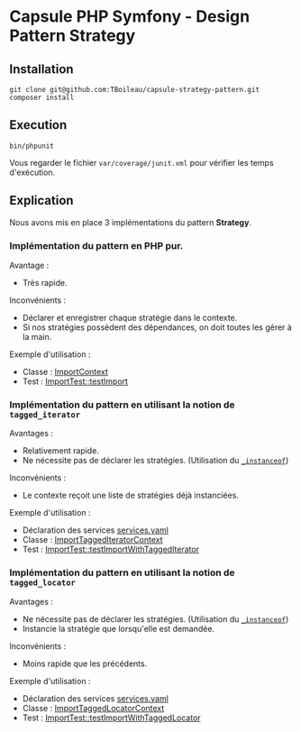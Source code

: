 # Capsule PHP Symfony - Design Pattern Strategy

## Installation
```
git clone git@github.com:TBoileau/capsule-strategy-pattern.git
composer install
```

## Execution
```
bin/phpunit
```

Vous regarder le fichier `var/coverage/junit.xml` pour vérifier les temps d'exécution.

## Explication
Nous avons mis en place 3 implémentations du pattern **Strategy**.

### Implémentation du pattern en PHP pur.

Avantage : 
* Très rapide.

Inconvénients :
* Déclarer et enregistrer chaque stratégie dans le contexte.
* Si nos stratégies possèdent des dépendances, on doit toutes les gérer à la main.

Exemple d'utilisation :
* Classe : [ImportContext](src/Import/ImportContext.php)
* Test : [ImportTest::testImport](tests/ImportTest.php#L54-L64)

### Implémentation du pattern en utilisant la notion de `tagged_iterator`

Avantages :
* Relativement rapide.
* Ne nécessite pas de déclarer les stratégies. (Utilisation du [`_instanceof`](config/services.yaml#L15-L17))

Inconvénients :
* Le contexte reçoit une liste de stratégies déjà instanciées.

Exemple d'utilisation :
* Déclaration des services [services.yaml](config/services.yaml#L26-L28)
* Classe : [ImportTaggedIteratorContext](src/Import/ImportTaggedIteratorContext.php)
* Test : [ImportTest::testImportWithTaggedIterator](tests/ImportTest.php#L38-L49)


### Implémentation du pattern en utilisant la notion de `tagged_locator`

Avantages :
* Ne nécessite pas de déclarer les stratégies. (Utilisation du [`_instanceof`](config/services.yaml#L15-L17))
* Instancie la stratégie que lorsqu'elle est demandée.

Inconvénients :
* Moins rapide que les précédents. 

Exemple d'utilisation :
* Déclaration des services [services.yaml](config/services.yaml#L30-L32)
* Classe : [ImportTaggedLocatorContext](src/Import/ImportTaggedLocatorContext.php)
* Test : [ImportTest::testImportWithTaggedLocator](tests/ImportTest.php#L22-L33)
